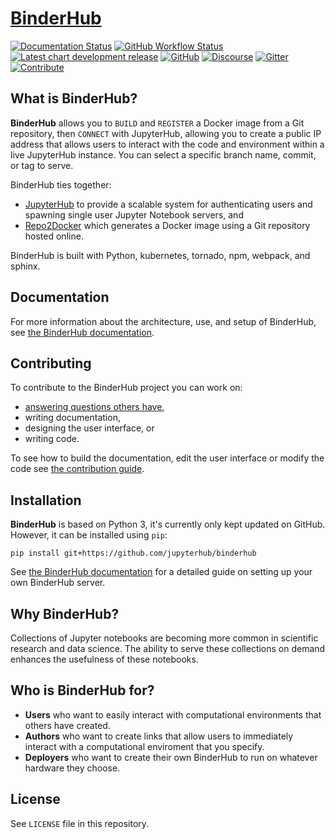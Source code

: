 # [BinderHub](https://github.com/jupyterhub/binderhub)

[![Documentation Status](https://img.shields.io/readthedocs/binderhub?logo=read-the-docs)](https://binderhub.readthedocs.io/en/latest/)
[![GitHub Workflow Status](https://img.shields.io/github/workflow/status/jupyterhub/binderhub/Tests?logo=github&label=tests)](https://github.com/jupyterhub/binderhub/actions)
[![Latest chart development release](https://img.shields.io/badge/dynamic/json.svg?label=latest&url=https://jupyterhub.github.io/helm-chart/info.json&query=$.binderhub.latest&colorB=orange)](https://jupyterhub.github.io/helm-chart/)
[![GitHub](https://img.shields.io/badge/issue_tracking-github-blue.svg)](https://github.com/jupyterhub/binderhub/issues)
[![Discourse](https://img.shields.io/badge/help_forum-discourse-blue.svg)](https://discourse.jupyter.org/c/binder/binderhub)
[![Gitter](https://img.shields.io/badge/social_chat-gitter-blue.svg)](https://gitter.im/jupyterhub/binder)
[![Contribute](https://img.shields.io/badge/I_want_to_contribute!-grey?logo=jupyter)](https://binderhub.readthedocs.io/en/latest/contribute.html)

## What is BinderHub?

**BinderHub** allows you to `BUILD` and `REGISTER` a Docker image from a
Git repository, then `CONNECT` with JupyterHub, allowing you to create a
public IP address that allows users to interact with the code and
environment within a live JupyterHub instance. You can select a specific
branch name, commit, or tag to serve.

BinderHub ties together:

- [JupyterHub](https://github.com/jupyterhub/jupyterhub) to provide a scalable
  system for authenticating users and spawning single user Jupyter Notebook
  servers, and
- [Repo2Docker](https://github.com/jupyter/repo2docker) which generates a Docker
  image using a Git repository hosted online.

BinderHub is built with Python, kubernetes, tornado, npm, webpack, and
sphinx.

## Documentation

For more information about the architecture, use, and setup of
BinderHub, see [the BinderHub
documentation](https://binderhub.readthedocs.io).

## Contributing

To contribute to the BinderHub project you can work on:

- [answering questions others have](https://discourse.jupyter.org/),
- writing documentation,
- designing the user interface, or
- writing code.

To see how to build the documentation, edit the user interface or modify
the code see [the contribution
guide](https://github.com/jupyterhub/binderhub/blob/HEAD/CONTRIBUTING.md).

## Installation

**BinderHub** is based on Python 3, it's currently only kept updated on GitHub.
However, it can be installed using `pip`:

    pip install git+https://github.com/jupyterhub/binderhub

See [the BinderHub documentation](https://binderhub.readthedocs.io) for
a detailed guide on setting up your own BinderHub server.

## Why BinderHub?

Collections of Jupyter notebooks are becoming more common in scientific
research and data science. The ability to serve these collections on
demand enhances the usefulness of these notebooks.

## Who is BinderHub for?

- **Users** who want to easily interact with computational environments that
  others have created.
- **Authors** who want to create links that allow users to immediately interact
  with a computational enviroment that you specify.
- **Deployers** who want to create their own BinderHub to run on whatever
  hardware they choose.

## License

See `LICENSE` file in this repository.

